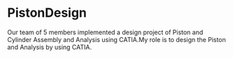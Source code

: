 # PistonDesign
Our team of 5 members implemented a design project of Piston and Cylinder Assembly and Analysis using CATIA.My role is to design the Piston and Analysis by using CATIA.
